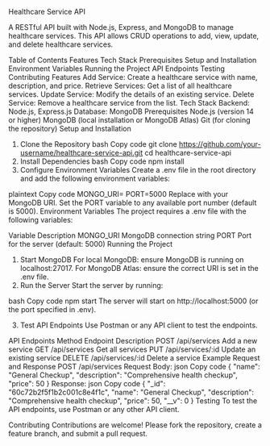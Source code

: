 Healthcare Service API



A RESTful API built with Node.js, Express, and MongoDB to manage healthcare services. This API allows CRUD operations to add, view, update, and delete healthcare services.

Table of Contents
Features
Tech Stack
Prerequisites
Setup and Installation
Environment Variables
Running the Project
API Endpoints
Testing
Contributing
Features
Add Service: Create a healthcare service with name, description, and price.
Retrieve Services: Get a list of all healthcare services.
Update Service: Modify the details of an existing service.
Delete Service: Remove a healthcare service from the list.
Tech Stack
Backend: Node.js, Express.js
Database: MongoDB
Prerequisites
Node.js (version 14 or higher)
MongoDB (local installation or MongoDB Atlas)
Git (for cloning the repository)
Setup and Installation
1. Clone the Repository
bash
Copy code
git clone https://github.com/your-username/healthcare-service-api.git
cd healthcare-service-api
2. Install Dependencies
bash
Copy code
npm install
3. Configure Environment Variables
Create a .env file in the root directory and add the following environment variables:

plaintext
Copy code
MONGO_URI=<your-mongodb-connection-string>
PORT=5000
Replace <your-mongodb-connection-string> with your MongoDB URI.
Set the PORT variable to any available port number (default is 5000).
Environment Variables
The project requires a .env file with the following variables:

Variable	Description
MONGO_URI	MongoDB connection string
PORT	Port for the server (default: 5000)
Running the Project
1. Start MongoDB
For local MongoDB: ensure MongoDB is running on localhost:27017.
For MongoDB Atlas: ensure the correct URI is set in the .env file.
2. Run the Server
Start the server by running:

bash
Copy code
npm start
The server will start on http://localhost:5000 (or the port specified in .env).

3. Test API Endpoints
Use Postman or any API client to test the endpoints.

API Endpoints
Method	Endpoint	Description
POST	/api/services	Add a new service
GET	/api/services	Get all services
PUT	/api/services/:id	Update an existing service
DELETE	/api/services/:id	Delete a service
Example Request and Response
POST /api/services
Request Body:
json
Copy code
{
    "name": "General Checkup",
    "description": "Comprehensive health checkup",
    "price": 50
}
Response:
json
Copy code
{
    "_id": "60c72b2f5f1b2c001c8e4f1c",
    "name": "General Checkup",
    "description": "Comprehensive health checkup",
    "price": 50,
    "__v": 0
}
Testing
To test the API endpoints, use Postman or any other API client.

Contributing
Contributions are welcome! Please fork the repository, create a feature branch, and submit a pull request.
